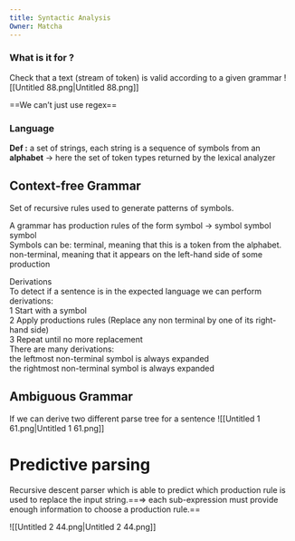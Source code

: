 ```yaml
---
title: Syntactic Analysis
Owner: Matcha
---
```

### What is it for ?
Check that a text (stream of token) is valid according to a given grammar
![[Untitled 88.png|Untitled 88.png]]

  
==We can’t just use regex==
  
### Language
**Def :** a set of strings, each string is a sequence of symbols from an **alphabet** → here the set of token types returned by the lexical analyzer
  
## Context-free Grammar
Set of recursive rules used to generate patterns of symbols.
  
A grammar has production rules of the form symbol → symbol symbol symbol  
Symbols can be:
terminal, meaning that this is a token from the alphabet.  
non-terminal, meaning that it appears on the left-hand side of some production
  
  
Derivations  
To detect if a sentence is in the expected language we can perform derivations:  
1 Start with a symbol  
2 Apply productions rules (Replace any non terminal by one of its right-hand side)  
3 Repeat until no more replacement  
There are many derivations:  
the leftmost non-terminal symbol is always expanded  
the rightmost non-terminal symbol is always expanded
  
## Ambiguous Grammar
If we can derive two different parse tree for a sentence
![[Untitled 1 61.png|Untitled 1 61.png]]

# Predictive parsing
Recursive descent parser which is able to predict which production rule is used to replace the input string.==⇒ each sub-expression must provide enough information to choose a production rule.==
  
  
![[Untitled 2 44.png|Untitled 2 44.png]]

